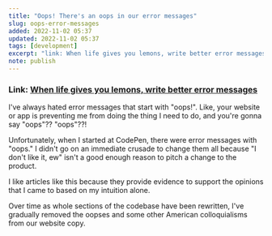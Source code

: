 ```yaml
---
title: "Oops! There's an oops in our error messages"
slug: oops-error-messages
added: 2022-11-02 05:37
updated: 2022-11-02 05:37
tags: [development]
excerpt: "link: When life gives you lemons, write better error messages"
note: publish
---
```


### Link: [When life gives you lemons, write better error messages](https://wix-ux.com/when-life-gives-you-lemons-write-better-error-messages-46c5223e1a2f?gi=c5f8ea262a30)

I've always hated error messages that start with "oops!". Like, your website or app is preventing me from doing the thing I need to do, and you're gonna say "oops"?? "oops"??!

Unfortunately, when I started at CodePen, there were error messages with "oops." I didn't go on an immediate crusade to change them all because "I don't like it, ew" isn't a good enough reason to pitch a change to the product. 

I like articles like this because they provide evidence to support the opinions that I came to based on my intuition alone. 

Over time as whole sections of the codebase have been rewritten, I've gradually removed the oopses and some other American colloquialisms from our website copy.



